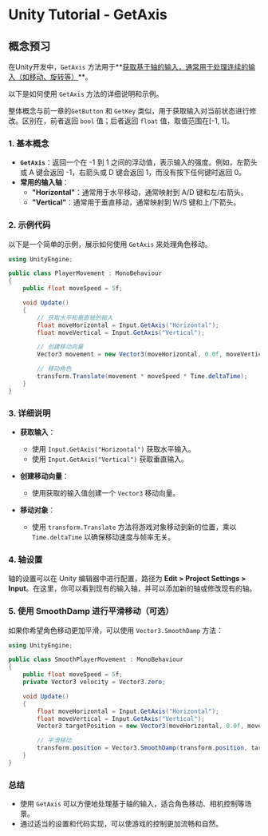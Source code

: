 # Unity Tutorial - GetAxis

## 概念预习

在Unity开发中，`GetAxis` 方法用于**<u>获取基于轴的输入，通常用于处理连续的输入（如移动、旋转等）</u>**。

以下是如何使用 `GetAxis` 方法的详细说明和示例。

整体概念与前一章的`GetButton` 和 `GetKey` 类似，用于获取输入对当前状态进行修改。区别在，前者返回 `bool` 值；后者返回 `float` 值，取值范围在[-1, 1]。

### 1. 基本概念

- **`GetAxis`**：返回一个在 -1 到 1 之间的浮动值，表示输入的强度。例如，左箭头或 A 键会返回 -1，右箭头或 D 键会返回 1，而没有按下任何键时返回 0。
- **常用的输入轴**：
  - **"Horizontal"**：通常用于水平移动，通常映射到 A/D 键和左/右箭头。
  - **"Vertical"**：通常用于垂直移动，通常映射到 W/S 键和上/下箭头。

### 2. 示例代码

以下是一个简单的示例，展示如何使用 `GetAxis` 来处理角色移动。

```csharp
using UnityEngine;

public class PlayerMovement : MonoBehaviour
{
    public float moveSpeed = 5f;

    void Update()
    {
        // 获取水平和垂直轴的输入
        float moveHorizontal = Input.GetAxis("Horizontal");
        float moveVertical = Input.GetAxis("Vertical");

        // 创建移动向量
        Vector3 movement = new Vector3(moveHorizontal, 0.0f, moveVertical);

        // 移动角色
        transform.Translate(movement * moveSpeed * Time.deltaTime);
    }
}
```

### 3. 详细说明

- **获取输入**：
  - 使用 `Input.GetAxis("Horizontal")` 获取水平输入。
  - 使用 `Input.GetAxis("Vertical")` 获取垂直输入。
  
- **创建移动向量**：
  - 使用获取的输入值创建一个 `Vector3` 移动向量。

- **移动对象**：
  - 使用 `transform.Translate` 方法将游戏对象移动到新的位置，乘以 `Time.deltaTime` 以确保移动速度与帧率无关。

### 4. 轴设置

轴的设置可以在 Unity 编辑器中进行配置，路径为 **Edit > Project Settings > Input**。在这里，你可以看到现有的输入轴，并可以添加新的轴或修改现有的轴。

### 5. 使用 SmoothDamp 进行平滑移动（可选）

如果你希望角色移动更加平滑，可以使用 `Vector3.SmoothDamp` 方法：

```csharp
using UnityEngine;

public class SmoothPlayerMovement : MonoBehaviour
{
    public float moveSpeed = 5f;
    private Vector3 velocity = Vector3.zero;

    void Update()
    {
        float moveHorizontal = Input.GetAxis("Horizontal");
        float moveVertical = Input.GetAxis("Vertical");
        Vector3 targetPosition = new Vector3(moveHorizontal, 0.0f, moveVertical) * moveSpeed;

        // 平滑移动
        transform.position = Vector3.SmoothDamp(transform.position, targetPosition, ref velocity, 0.3f);
    }
}
```

### 总结

- 使用 `GetAxis` 可以方便地处理基于轴的输入，适合角色移动、相机控制等场景。
- 通过适当的设置和代码实现，可以使游戏的控制更加流畅和自然。
